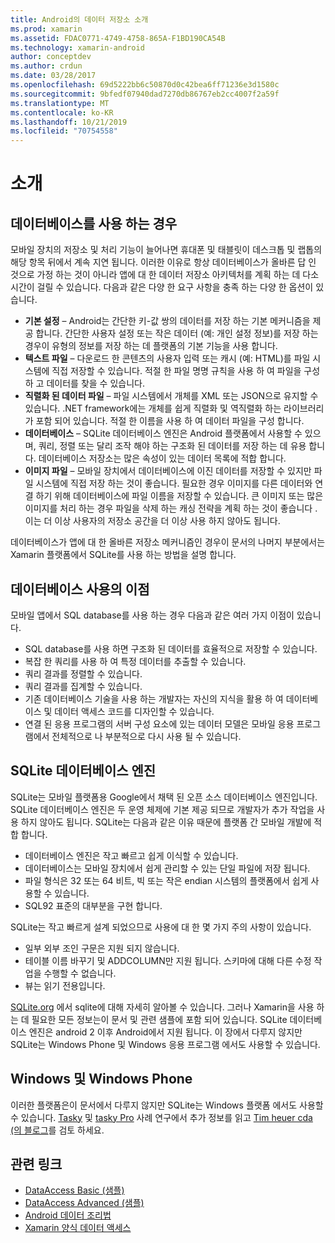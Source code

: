 ```yaml
---
title: Android의 데이터 저장소 소개
ms.prod: xamarin
ms.assetid: FDAC0771-4749-4758-865A-F1BD190CA54B
ms.technology: xamarin-android
author: conceptdev
ms.author: crdun
ms.date: 03/28/2017
ms.openlocfilehash: 69d5222bb6c50870d0c42bea6ff71236e3d1580c
ms.sourcegitcommit: 9bfedf07940dad7270db86767eb2cc4007f2a59f
ms.translationtype: MT
ms.contentlocale: ko-KR
ms.lasthandoff: 10/21/2019
ms.locfileid: "70754558"
---
```

# <a name="introduction"></a>소개

## <a name="when-to-use-a-database"></a>데이터베이스를 사용 하는 경우

모바일 장치의 저장소 및 처리 기능이 늘어나면 휴대폰 및 태블릿이 데스크톱 및 랩톱의 해당 항목 뒤에서 계속 지연 됩니다. 이러한 이유로 항상 데이터베이스가 올바른 답 인 것으로 가정 하는 것이 아니라 앱에 대 한 데이터 저장소 아키텍처를 계획 하는 데 다소 시간이 걸릴 수 있습니다. 다음과 같은 다양 한 요구 사항을 충족 하는 다양 한 옵션이 있습니다.

- **기본 설정** – Android는 간단한 키-값 쌍의 데이터를 저장 하는 기본 메커니즘을 제공 합니다. 간단한 사용자 설정 또는 작은 데이터 (예: 개인 설정 정보)를 저장 하는 경우이 유형의 정보를 저장 하는 데 플랫폼의 기본 기능을 사용 합니다.
- **텍스트 파일** – 다운로드 한 콘텐츠의 사용자 입력 또는 캐시 (예: HTML)를 파일 시스템에 직접 저장할 수 있습니다. 적절 한 파일 명명 규칙을 사용 하 여 파일을 구성 하 고 데이터를 찾을 수 있습니다.
- **직렬화 된 데이터 파일** – 파일 시스템에서 개체를 XML 또는 JSON으로 유지할 수 있습니다. .NET framework에는 개체를 쉽게 직렬화 및 역직렬화 하는 라이브러리가 포함 되어 있습니다. 적절 한 이름을 사용 하 여 데이터 파일을 구성 합니다.
- **데이터베이스** – SQLite 데이터베이스 엔진은 Android 플랫폼에서 사용할 수 있으며, 쿼리, 정렬 또는 달리 조작 해야 하는 구조화 된 데이터를 저장 하는 데 유용 합니다. 데이터베이스 저장소는 많은 속성이 있는 데이터 목록에 적합 합니다.
- **이미지 파일** – 모바일 장치에서 데이터베이스에 이진 데이터를 저장할 수 있지만 파일 시스템에 직접 저장 하는 것이 좋습니다. 필요한 경우 이미지를 다른 데이터와 연결 하기 위해 데이터베이스에 파일 이름을 저장할 수 있습니다. 큰 이미지 또는 많은 이미지를 처리 하는 경우 파일을 삭제 하는 캐싱 전략을 계획 하는 것이 좋습니다 .이는 더 이상 사용자의 저장소 공간을 더 이상 사용 하지 않아도 됩니다.

데이터베이스가 앱에 대 한 올바른 저장소 메커니즘인 경우이 문서의 나머지 부분에서는 Xamarin 플랫폼에서 SQLite를 사용 하는 방법을 설명 합니다.

## <a name="advantages-of-using-a-database"></a>데이터베이스 사용의 이점

모바일 앱에서 SQL database를 사용 하는 경우 다음과 같은 여러 가지 이점이 있습니다.

- SQL database를 사용 하면 구조화 된 데이터를 효율적으로 저장할 수 있습니다.
- 복잡 한 쿼리를 사용 하 여 특정 데이터를 추출할 수 있습니다.
- 쿼리 결과를 정렬할 수 있습니다.
- 쿼리 결과를 집계할 수 있습니다.
- 기존 데이터베이스 기술을 사용 하는 개발자는 자신의 지식을 활용 하 여 데이터베이스 및 데이터 액세스 코드를 디자인할 수 있습니다.
- 연결 된 응용 프로그램의 서버 구성 요소에 있는 데이터 모델은 모바일 응용 프로그램에서 전체적으로 나 부분적으로 다시 사용 될 수 있습니다.

## <a name="sqlite-database-engine"></a>SQLite 데이터베이스 엔진

SQLite는 모바일 플랫폼용 Google에서 채택 된 오픈 소스 데이터베이스 엔진입니다. SQLite 데이터베이스 엔진은 두 운영 체제에 기본 제공 되므로 개발자가 추가 작업을 사용 하지 않아도 됩니다. SQLite는 다음과 같은 이유 때문에 플랫폼 간 모바일 개발에 적합 합니다.

- 데이터베이스 엔진은 작고 빠르고 쉽게 이식할 수 있습니다.
- 데이터베이스는 모바일 장치에서 쉽게 관리할 수 있는 단일 파일에 저장 됩니다.
- 파일 형식은 32 또는 64 비트, 빅 또는 작은 endian 시스템의 플랫폼에서 쉽게 사용할 수 있습니다.
- SQL92 표준의 대부분을 구현 합니다.

SQLite는 작고 빠르게 설계 되었으므로 사용에 대 한 몇 가지 주의 사항이 있습니다.

- 일부 외부 조인 구문은 지원 되지 않습니다.
- 테이블 이름 바꾸기 및 ADDCOLUMN만 지원 됩니다. 스키마에 대해 다른 수정 작업을 수행할 수 없습니다.
- 뷰는 읽기 전용입니다.

[SQLite.org](http://SQLite.org) 에서 sqlite에 대해 자세히 알아볼 수 있습니다. 그러나 Xamarin을 사용 하는 데 필요한 모든 정보는이 문서 및 관련 샘플에 포함 되어 있습니다. SQLite 데이터베이스 엔진은 android 2 이후 Android에서 지원 됩니다.
이 장에서 다루지 않지만 SQLite는 Windows Phone 및 Windows 응용 프로그램 에서도 사용할 수 있습니다.

## <a name="windows-and-windows-phone"></a>Windows 및 Windows Phone

이러한 플랫폼은이 문서에서 다루지 않지만 SQLite는 Windows 플랫폼 에서도 사용할 수 있습니다.
[Tasky](~/cross-platform/app-fundamentals/building-cross-platform-applications/case-study-tasky.md) 및 [tasky Pro](~/cross-platform/app-fundamentals/building-cross-platform-applications/case-study-tasky.md) 사례 연구에서 추가 정보를 읽고 [Tim heuer cda (의 블로그](http://timheuer.com/blog/archive/2012/06/28/seeding-your-metro-style-app-with-sqlite-database.aspx)를 검토 하세요.

## <a name="related-links"></a>관련 링크

- [DataAccess Basic (샘플)](https://github.com/xamarin/mobile-samples/tree/master/DataAccess/Basic)
- [DataAccess Advanced (샘플)](https://github.com/xamarin/mobile-samples/tree/master/DataAccess/Advanced)
- [Android 데이터 조리법](https://github.com/xamarin/recipes/tree/master/Recipes/android/data)
- [Xamarin 양식 데이터 액세스](~/xamarin-forms/data-cloud/data/databases.md)
